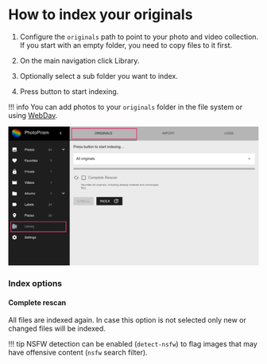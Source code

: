 # How to index your originals #

1. Configure the `originals` path to point to your photo and video collection.
   If you start with an empty folder, you need to copy files to it first.

2. On the main navigation click Library.

3. Optionally select a sub folder you want to index.

4. Press button to start indexing.

!!! info
    You can add photos to your `originals` folder in the file system or using [WebDav](webdav.md).


![Screenshot](img/index.png)

### Index options ###
#### Complete rescan ####
All files are indexed again.
In case this option is not selected only new or changed files will be indexed.

!!! tip 
    NSFW detection can be enabled (`detect-nsfw`) to flag images that may have offensive content (`nsfw` search filter).
   

